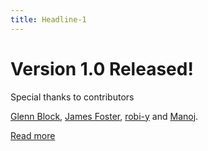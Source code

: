 ```yaml
---
title: Headline-1
---
```

# Version 1.0 Released! #

Special thanks to contributors

[Glenn Block](https://github.com/glennblock/), [James Foster](https://github.com/jamesfoster/), [robi-y](https://github.com/robi-y/) and [Manoj](https://github.com/manojlds).

[Read more](http://adamralph.com/3000/01/01/announcing-xbehave-net-1-0/)
